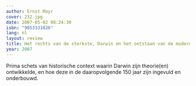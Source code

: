 ```yaml
---
author: Ernst Mayr
cover: 232.jpg
date: 2007-05-02 08:24:30
isbn: "9053331026"
lang: nl
layout: review
title: Het rechts van de sterkste, Darwin en het ontstaan van de moderne evolutietheorie
year: 2007
---
```


Prima schets van historische context waarin Darwin zijn theorie(en) ontwikkelde, en hoe deze in de daaropvolgende 150 jaar zijn ingevuld en onderbouwd.

